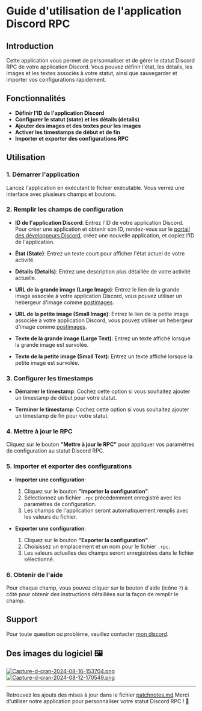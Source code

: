 # Guide d'utilisation de l'application Discord RPC

## Introduction

Cette application vous permet de personnaliser et de gérer le statut Discord RPC de votre application Discord. Vous pouvez définir l'état, les détails, les images et les textes associés à votre statut, ainsi que sauvegarder et importer vos configurations rapidement.

## Fonctionnalités

- **Définir l'ID de l'application Discord**
- **Configurer le statut (state) et les détails (details)**
- **Ajouter des images et des textes pour les images**
- **Activer les timestamps de début et de fin**
- **Importer et exporter des configurations RPC**

## Utilisation

### 1. Démarrer l'application

Lancez l'application en exécutant le fichier exécutable. Vous verrez une interface avec plusieurs champs et boutons.

### 2. Remplir les champs de configuration

- **ID de l'application Discord**: Entrez l'ID de votre application Discord. Pour créer une application et obtenir son ID, rendez-vous sur le [portail des développeurs Discord](https://discord.com/developers/applications), créez une nouvelle application, et copiez l'ID de l'application.
  
- **État (State)**: Entrez un texte court pour afficher l'état actuel de votre activité.
  
- **Détails (Details)**: Entrez une description plus détaillée de votre activité actuelle.
  
- **URL de la grande image (Large Image)**: Entrez le lien de la grande image associée à votre application Discord, vous pouvez utiliser un hebergeur d'image comme [postimages](https://postimages.org).
  
- **URL de la petite image (Small Image)**: Entrez le lien de la petite image associée à votre application Discord, vous pouvez utiliser un hebergeur d'image comme [postimages](https://postimages.org).
  
- **Texte de la grande image (Large Text)**: Entrez un texte affiché lorsque la grande image est survolée.
  
- **Texte de la petite image (Small Text)**: Entrez un texte affiché lorsque la petite image est survolée.

### 3. Configurer les timestamps

- **Démarrer le timestamp**: Cochez cette option si vous souhaitez ajouter un timestamp de début pour votre statut.
  
- **Terminer le timestamp**: Cochez cette option si vous souhaitez ajouter un timestamp de fin pour votre statut.

### 4. Mettre à jour le RPC

Cliquez sur le bouton **"Mettre à jour le RPC"** pour appliquer vos paramètres de configuration au statut Discord RPC.

### 5. Importer et exporter des configurations

- **Importer une configuration**:
  1. Cliquez sur le bouton **"Importer la configuration"**.
  2. Sélectionnez un fichier `.rpc` précédemment enregistré avec les paramètres de configuration.
  3. Les champs de l'application seront automatiquement remplis avec les valeurs du fichier.

- **Exporter une configuration**:
  1. Cliquez sur le bouton **"Exporter la configuration"**.
  2. Choisissez un emplacement et un nom pour le fichier `.rpc`.
  3. Les valeurs actuelles des champs seront enregistrées dans le fichier sélectionné.

### 6. Obtenir de l'aide

Pour chaque champ, vous pouvez cliquer sur le bouton d'aide (icône `?`) à côté pour obtenir des instructions détaillées sur la façon de remplir le champ.

## Support

Pour toute question ou problème, veuillez contacter [mon discord](https://discord.com/users/961713842218496000).


## Des images du logiciel 🖼️
[![Capture-d-cran-2024-08-16-153704.png](https://i.postimg.cc/7hDjrK4t/Capture-d-cran-2024-08-16-153704.png)](https://postimg.cc/YGnd1fhQ)
[![Capture-d-cran-2024-08-12-170549.png](https://i.postimg.cc/ZYdX4JsC/Capture-d-cran-2024-08-12-170549.png)](https://postimg.cc/QVjfqZ33)

---

Retrouvez les ajouts des mises à jour dans le fichier [patchnotes.md](./patchnotes.md)
Merci d'utiliser notre application pour personnaliser votre statut Discord RPC ! 🚀
